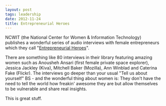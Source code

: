 ```yaml
---
layout: post
tags: leadership
date: 2012-11-24
title: Entrepreneurial Heroes
---
```

NCWIT (the National Center for Women & Information Technology)  publishes a wonderful series of audio interviews with female entrepreneurs which they call "[Entrepreneurial Heroes](http://www.ncwit.org/project/entrepreneurial-heroes)".

There are something like 80 interviews in their library featuring amazing women such as Anousheh Ansari (first female private space explorer), Jessica Jackley (Kiva), Mitchell Baker (Mozilla), Ann Winblad and Caterina Fake (Flickr). The interviews go deeper than your usual "Tell us about yourself" BS - and the wonderful thing about women is: They don't have the need to tell the world how freakin' awesome they are but allow themselves to be vulnerable and share real insights.

This is great stuff.
